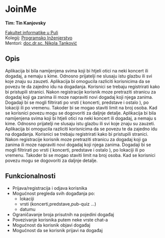 # JoinMe

**Tim: Tin Kanjovsky <br />**

[Fakultet informatike u Puli](https://fipu.unipu.hr/) <br />
Kolegij: [Programsko Inženjerstvo](https://www.notion.so/fiputreca/Programsko-in-enjerstvo-e353945331df468e8382cdad1e91c4b8) <br />
Mentori: [doc.dr.sc. Nikola Tanković](https://www.notion.so/Kontakt-stranica-875574d1b92248b1a8e90dae52cd29a9) <br />

## Opis

Aplikacija bi bila namijenjena svima koji bi htjeli otici na neki koncert ili dogadaj, a nemaju s kime. Odnosno prijatelji ne slusaju istu glazbu ili svi koje znaju su zauzeti. Aplikacija bi omogucila razliciti korisnicima da se povezu te da zajedno idu na dogadanja.
Korisnici se trebaju registrirati kako bi pristupili stranici. Nakon registracije korisnik moze pretraziti stranicu za dogadaj koji ga zanima ili moze napraviti novi dogadaj koji njega zanima.
Dogadaji bi se mogli filtrirati po vrsti ( koncerti, predstave i ostalo ), po lokaciji ili po vremenu. Takoder bi se mogao staviti limit na broj osoba.
Kad se korisnici povezu mogu se dogovoriti za daljnje detalje.
Aplikacija bi bila namijenjena svima koji bi htjeli otici na neki koncert ili dogadaj, a nemaju s kime. Odnosno prijatelji ne slusaju istu glazbu ili svi koje znaju su zauzeti. Aplikacija bi omogucila razliciti korisnicima da se povezu te da zajedno idu na dogadanja.
Korisnici se trebaju registrirati kako bi pristupili stranici. Nakon registracije korisnik moze pretraziti stranicu za dogadaj koji ga zanima ili moze napraviti novi dogadaj koji njega zanima.
Dogadaji bi se mogli filtrirati po vrsti ( koncerti, predstave i ostalo ), po lokaciji ili po vremenu. Takoder bi se mogao staviti limit na broj osoba.
Kad se korisnici povezu mogu se dogovoriti za daljnje detalje.

## Funkcionalnosti

- Prijava/registracija i odjava korisnika
- Mogućnost pregleda svih događanja po:
  - lokaciji
  - vrsti (koncerti,predstave,pub-quiz ...)
  - datumu
- Ograničavanje broja prisutnih na pojedini događaj
- Povezivanje korisnika putem neke vrste chat-a
- Mogućnost da korisnik objavi događaj
- Mogućnost da se korisnik prijavi na događaj
